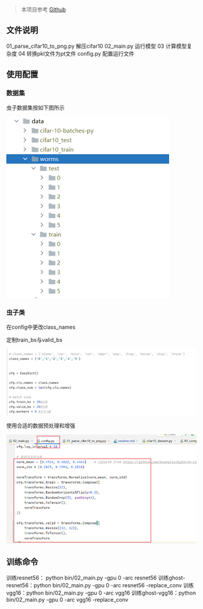 > 本项目参考 [Github](https://github.com/TingsongYu/ghostnet_cifar10)
## 文件说明
01_parse_cifar10_to_png.py 解压cifar10
02_main.py 运行模型
03 计算模型复杂度
04 转换pkl文件为pt文件
config.py 配置运行文件

## 使用配置
### 数据集

虫子数据集按如下图所示

![1](/pic/1.png)

### 虫子类

在config中更改class_names

定制train_bs与valid_bs

![1](/pic/2.png)

使用合适的数据预处理和增强

![1](/pic/3.png)

## 训练命令

训练resnet56： python bin/02_main.py -gpu 0 -arc resnet56 
训练ghost-resnet56：python bin/02_main.py -gpu 0 -arc resnet56 -replace_conv
训练 vgg16：python bin/02_main.py -gpu 0 -arc vgg16
训练ghost-vgg16：python bin/02_main.py -gpu 0 -arc vgg16 -replace_conv 



